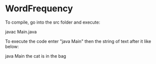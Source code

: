 # WordFrequency

To compile, go into the src folder and execute:

javac Main.java

To execute the code enter "java Main" then the string of text after it like below:

java Main the cat is in the bag
